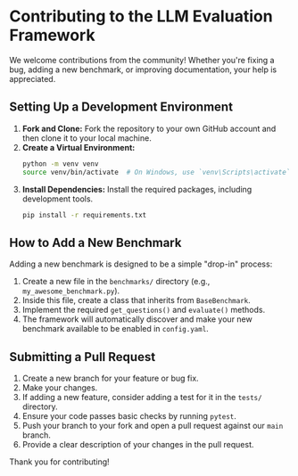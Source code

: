 # Contributing to the LLM Evaluation Framework

We welcome contributions from the community! Whether you're fixing a bug, adding a new benchmark, or improving documentation, your help is appreciated.

## Setting Up a Development Environment

1.  **Fork and Clone:** Fork the repository to your own GitHub account and then clone it to your local machine.
2.  **Create a Virtual Environment:**
    ```bash
    python -m venv venv
    source venv/bin/activate  # On Windows, use `venv\Scripts\activate`
    ```
3.  **Install Dependencies:** Install the required packages, including development tools.
    ```bash
    pip install -r requirements.txt
    ```

## How to Add a New Benchmark

Adding a new benchmark is designed to be a simple "drop-in" process:

1.  Create a new file in the `benchmarks/` directory (e.g., `my_awesome_benchmark.py`).
2.  Inside this file, create a class that inherits from `BaseBenchmark`.
3.  Implement the required `get_questions()` and `evaluate()` methods.
4.  The framework will automatically discover and make your new benchmark available to be enabled in `config.yaml`.

## Submitting a Pull Request

1.  Create a new branch for your feature or bug fix.
2.  Make your changes.
3.  If adding a new feature, consider adding a test for it in the `tests/` directory.
4.  Ensure your code passes basic checks by running `pytest`.
5.  Push your branch to your fork and open a pull request against our `main` branch.
6.  Provide a clear description of your changes in the pull request.

Thank you for contributing!

